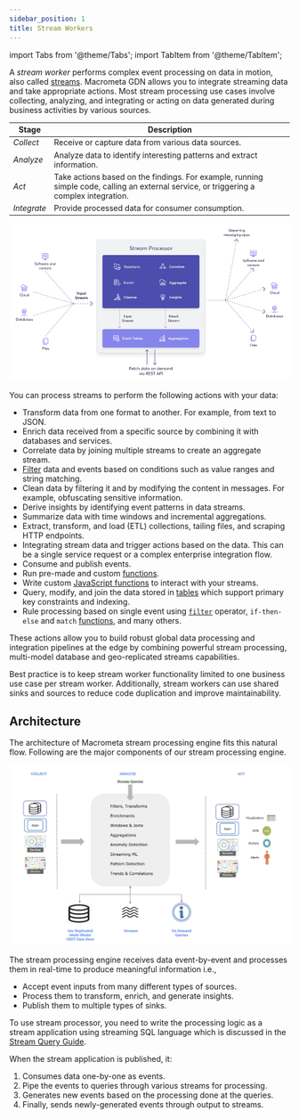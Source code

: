 ```yaml
---
sidebar_position: 1
title: Stream Workers
---
```


import Tabs from '@theme/Tabs';
import TabItem from '@theme/TabItem';

A _stream worker_ performs complex event processing on data in motion, also called [streams](../streams/index.md). Macrometa GDN allows you to integrate streaming data and take appropriate actions. Most stream processing use cases involve collecting, analyzing, and integrating or acting on data generated during business activities by various sources.

| Stage | Description |
|-------|-------------|
| _Collect_ | Receive or capture data from various data sources. |
| _Analyze_ | Analyze data to identify interesting patterns and extract information. |
| _Act_ | Take actions based on the findings. For example, running simple code, calling an external service, or triggering a complex integration. |
| _Integrate_ | Provide processed data for consumer consumption. |

![GDN Essentials](/img/gdn-cep-overview.png)

You can process streams to perform the following actions with your data:

- Transform data from one format to another. For example, from text to JSON.
- Enrich data received from a specific source by combining it with databases and services.
- Correlate data by joining multiple streams to create an aggregate stream.
- [Filter](query-guide/query.md#filter) data and events based on conditions such as value ranges and string matching.
- Clean data by filtering it and by modifying the content in messages. For example, obfuscating sensitive information.
- Derive insights by identifying event patterns in data streams.
- Summarize data with time windows and incremental aggregations.
- Extract, transform, and load (ETL) collections, tailing files, and scraping HTTP endpoints.
- Integrating stream data and trigger actions based on the data. This can be a single service request or a complex enterprise integration flow.
- Consume and publish events.
- Run pre-made and custom [functions](query-guide/functions/index.md).
- Write custom [JavaScript functions](query-guide/custom-script-functions.md) to interact with your streams.
- Query, modify, and join the data stored in [tables](table/index.md) which support primary key constraints and indexing.
- Rule processing based on single event using [`filter`](query-guide/query.md#filter) operator, `if-then-else` and `match` [functions](query-guide/query.md#function), and many others.

These actions allow you to build robust global data processing and integration pipelines at the edge by combining powerful stream processing, multi-model database and geo-replicated streams capabilities.

Best practice is to keep stream worker functionality limited to one business use case per stream worker. Additionally, stream workers can use shared sinks and sources to reduce code duplication and improve maintainability.

## Architecture

The architecture of Macrometa stream processing engine fits this natural flow. Following are the major components of our stream processing engine.

![Stream Processing Architecture](/img/cep-overview.png)

The stream processing engine receives data event-by-event and processes them in real-time to produce meaningful information i.e.,

- Accept event inputs from many different types of sources.
- Process them to transform, enrich, and generate insights.
- Publish them to multiple types of sinks.

To use stream processor, you need to write the processing logic as a stream application using streaming SQL language which is discussed in the [Stream Query Guide](query-guide/index.md).

When the stream application is published, it:

1. Consumes data one-by-one as events.
2. Pipe the events to queries through various streams for processing.
3. Generates new events based on the processing done at the queries.
4. Finally, sends newly-generated events through output to streams.
